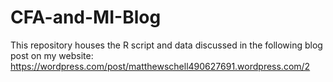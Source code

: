 # CFA-and-MI-Blog
This repository houses the R script and data discussed in the following blog post on my website: https://wordpress.com/post/matthewschell490627691.wordpress.com/2
